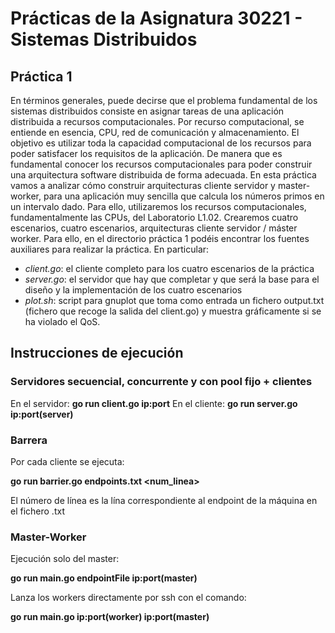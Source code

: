 # Prácticas de la Asignatura 30221 - Sistemas Distribuidos
## Práctica 1
En términos generales, puede decirse que el problema fundamental de los sistemas distribuidos consiste en asignar tareas de una aplicación distribuida a recursos computacionales. Por recurso computacional, se entiende en esencia, CPU, red de comunicación y almacenamiento. El objetivo es utilizar toda la capacidad computacional de los recursos para poder satisfacer los requisitos de la aplicación. De manera que es fundamental conocer los recursos computacionales para poder construir una arquitectura software distribuida de forma adecuada. En esta práctica vamos a analizar cómo construir arquitecturas cliente servidor y master-worker, para una aplicación muy sencilla que calcula los números primos en un intervalo dado. Para ello, utilizaremos los recursos computacionales, fundamentalmente las CPUs, del Laboratorio L1.02. Crearemos cuatro escenarios, cuatro escenarios, arquitecturas cliente servidor / máster worker. Para ello, en el directorio práctica 1 podéis encontrar los fuentes auxiliares para realizar la práctica. En particular:
- *client.go*: el cliente completo para los cuatro escenarios de la práctica
- *server.go*: el servidor que hay que completar y que será la base para el diseño y la implementación de los cuatro escenarios
- *plot.sh*: script para gnuplot que toma como entrada un fichero output.txt (fichero que recoge la salida del client.go) y muestra gráficamente si se ha violado el QoS.


## Instrucciones de ejecución
### Servidores secuencial, concurrente y con pool fijo + clientes
En el servidor: **go run client.go ip:port**
En el cliente: **go run server.go ip:port(server)**

### Barrera
Por cada cliente se ejecuta:

**go run barrier.go endpoints.txt <num_linea>** 

El número de línea es la lína correspondiente al endpoint de la máquina en el fichero .txt

### Master-Worker
Ejecución solo del master: 

**go run main.go endpointFile ip:port(master)**

Lanza los workers directamente por ssh con el comando: 

**go run main.go ip:port(worker) ip:port(master)**
